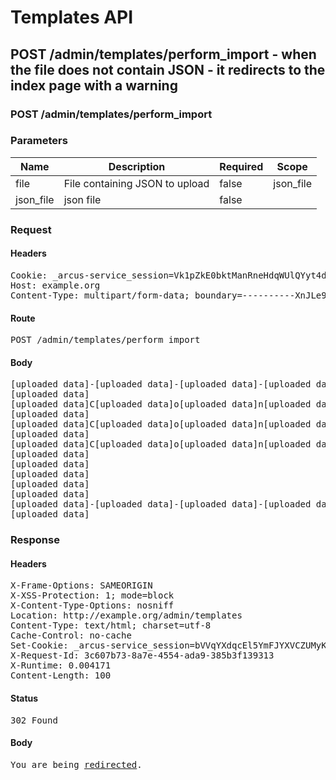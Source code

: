# Templates API

## POST /admin/templates/perform_import - when the file does not contain JSON - it redirects to the index page with a warning

### POST /admin/templates/perform_import

### Parameters

| Name | Description | Required | Scope |
|------|-------------|----------|-------|
| file | File containing JSON to upload | false | json_file |
| json_file |  json file | false |  |

### Request

#### Headers

<pre>Cookie: _arcus-service_session=Vk1pZkE0bktManRneHdqWUlQYyt4d3FMRW5IUldIOFFlcHlRa1hvQXVMakpzTHc3NXViRW8xc2V5TDcwNFNjRThoUkhoUEdtN3ZnS2o3TGM0eC9CRXkrREpiRDUzZHNMbm9JZmg4N25TK2tIL3lhVzJCUVNLREtjNmpYRTF1cml2RUxGcVE0a3VybXNabEdSeDl3QU9MZWtFVFo3WEtzeFk3RDk4eUxxR29jPS0tTmZUbWZBdHg3czNOcHgxRXZyREppdz09--e1d98da400a2cc64539f01692fee1c87b2dc6c23; path=/; HttpOnly
Host: example.org
Content-Type: multipart/form-data; boundary=----------XnJLe9ZIbbGUYtzPQJ16u1</pre>

#### Route

<pre>POST /admin/templates/perform_import</pre>

#### Body

<pre>[uploaded data]-[uploaded data]-[uploaded data]-[uploaded data]-[uploaded data]-[uploaded data]-[uploaded data]-[uploaded data]-[uploaded data]-[uploaded data]-[uploaded data]-[uploaded data]-[uploaded data]X[uploaded data]n[uploaded data]J[uploaded data]L[uploaded data]e[uploaded data]9[uploaded data]Z[uploaded data]I[uploaded data]b[uploaded data]b[uploaded data]G[uploaded data]U[uploaded data]Y[uploaded data]t[uploaded data]z[uploaded data]P[uploaded data]Q[uploaded data]J[uploaded data]1[uploaded data]6[uploaded data]u[uploaded data]1[uploaded data][uploaded data]
[uploaded data]C[uploaded data]o[uploaded data]n[uploaded data]t[uploaded data]e[uploaded data]n[uploaded data]t[uploaded data]-[uploaded data]D[uploaded data]i[uploaded data]s[uploaded data]p[uploaded data]o[uploaded data]s[uploaded data]i[uploaded data]t[uploaded data]i[uploaded data]o[uploaded data]n[uploaded data]:[uploaded data] [uploaded data]f[uploaded data]o[uploaded data]r[uploaded data]m[uploaded data]-[uploaded data]d[uploaded data]a[uploaded data]t[uploaded data]a[uploaded data];[uploaded data] [uploaded data]n[uploaded data]a[uploaded data]m[uploaded data]e[uploaded data]=[uploaded data]"[uploaded data]j[uploaded data]s[uploaded data]o[uploaded data]n[uploaded data]_[uploaded data]f[uploaded data]i[uploaded data]l[uploaded data]e[uploaded data][[uploaded data]f[uploaded data]i[uploaded data]l[uploaded data]e[uploaded data]][uploaded data]"[uploaded data];[uploaded data] [uploaded data]f[uploaded data]i[uploaded data]l[uploaded data]e[uploaded data]n[uploaded data]a[uploaded data]m[uploaded data]e[uploaded data]=[uploaded data]"[uploaded data]b[uploaded data]a[uploaded data]d[uploaded data].[uploaded data]j[uploaded data]s[uploaded data]o[uploaded data]n[uploaded data]"[uploaded data][uploaded data]
[uploaded data]C[uploaded data]o[uploaded data]n[uploaded data]t[uploaded data]e[uploaded data]n[uploaded data]t[uploaded data]-[uploaded data]T[uploaded data]y[uploaded data]p[uploaded data]e[uploaded data]:[uploaded data] [uploaded data]a[uploaded data]p[uploaded data]p[uploaded data]l[uploaded data]i[uploaded data]c[uploaded data]a[uploaded data]t[uploaded data]i[uploaded data]o[uploaded data]n[uploaded data]/[uploaded data]j[uploaded data]s[uploaded data]o[uploaded data]n[uploaded data][uploaded data]
[uploaded data]C[uploaded data]o[uploaded data]n[uploaded data]t[uploaded data]e[uploaded data]n[uploaded data]t[uploaded data]-[uploaded data]L[uploaded data]e[uploaded data]n[uploaded data]g[uploaded data]t[uploaded data]h[uploaded data]:[uploaded data] [uploaded data]0[uploaded data][uploaded data]
[uploaded data][uploaded data]
[uploaded data][uploaded data]
[uploaded data]-[uploaded data]-[uploaded data]-[uploaded data]-[uploaded data]-[uploaded data]-[uploaded data]-[uploaded data]-[uploaded data]-[uploaded data]-[uploaded data]-[uploaded data]-[uploaded data]X[uploaded data]n[uploaded data]J[uploaded data]L[uploaded data]e[uploaded data]9[uploaded data]Z[uploaded data]I[uploaded data]b[uploaded data]b[uploaded data]G[uploaded data]U[uploaded data]Y[uploaded data]t[uploaded data]z[uploaded data]P[uploaded data]Q[uploaded data]J[uploaded data]1[uploaded data]6[uploaded data]u[uploaded data]1[uploaded data]-[uploaded data]-[uploaded data][uploaded data]</pre>

### Response

#### Headers

<pre>X-Frame-Options: SAMEORIGIN
X-XSS-Protection: 1; mode=block
X-Content-Type-Options: nosniff
Location: http://example.org/admin/templates
Content-Type: text/html; charset=utf-8
Cache-Control: no-cache
Set-Cookie: _arcus-service_session=bVVqYXdqcEl5YmFJYXVCZUMyK1VtUGxIWS9yU2pDeU9NVkVCR2Z6WjFQc245WUlGNmw1WFZnZDlDS1ZRNUI2Z2J5bElIT1AvREVLcUtQaFdOcG9hK2liemZOZU8zMlZXOGxmUHJwWi9MYjlyVGE1eW5ISzdWZlNEaCtNbXlNL0xsZ3ZremZNRFBFajVWaG1FVVEvbE1xM3BpUHpVTVlvRGptb2M0c29ENjV2eDFXOEFvYnR0clZ6N3N5aGNZenE2bENEaUlDQ1h0OVJ5QkJCekpqNndueGo4Ulh1RW9yT3lyWVk5S0h5NW1NT3ZJVjVmTkFpcDFmNWd2L09MMW5hUzF3U2d2MUVrdTZINEJiYWJ4N0Rra0E9PS0temlaNmErVWt5bXV6cVJPNWFrZHhHdz09--f4ed43ce13e4ae895bbd4de6609694ff0ef101b0; path=/; HttpOnly
X-Request-Id: 3c607b73-8a7e-4554-ada9-385b3f139313
X-Runtime: 0.004171
Content-Length: 100</pre>

#### Status

<pre>302 Found</pre>

#### Body

<pre><html><body>You are being <a href="http://example.org/admin/templates">redirected</a>.</body></html></pre>
